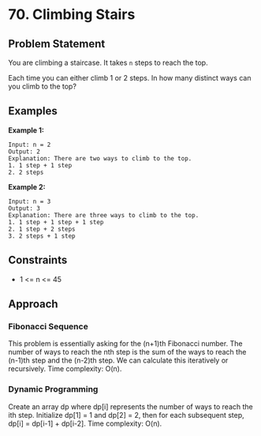 # 70. Climbing Stairs

## Problem Statement
You are climbing a staircase. It takes `n` steps to reach the top.

Each time you can either climb 1 or 2 steps. In how many distinct ways can you climb to the top?

## Examples

**Example 1:**
```
Input: n = 2
Output: 2
Explanation: There are two ways to climb to the top.
1. 1 step + 1 step
2. 2 steps
```

**Example 2:**
```
Input: n = 3
Output: 3
Explanation: There are three ways to climb to the top.
1. 1 step + 1 step + 1 step
2. 1 step + 2 steps
3. 2 steps + 1 step
```

## Constraints
- 1 <= n <= 45

## Approach

### Fibonacci Sequence
This problem is essentially asking for the (n+1)th Fibonacci number. The number of ways to reach the nth step is the sum of the ways to reach the (n-1)th step and the (n-2)th step. We can calculate this iteratively or recursively. Time complexity: O(n).

### Dynamic Programming
Create an array dp where dp[i] represents the number of ways to reach the ith step. Initialize dp[1] = 1 and dp[2] = 2, then for each subsequent step, dp[i] = dp[i-1] + dp[i-2]. Time complexity: O(n).